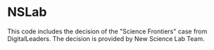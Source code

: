 # NSLab
This code includes the decision of the "Science Frontiers" case from DigitalLeaders. The decision is provided by New Science Lab Team.
